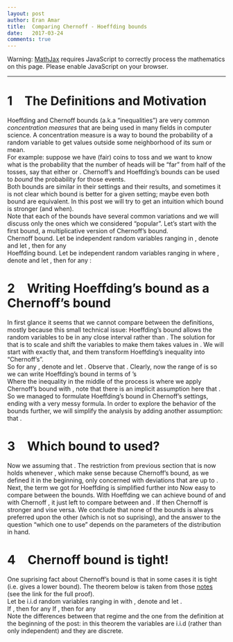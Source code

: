```yaml
---
layout: post
author: Eran Amar
title:  Comparing Chernoff - Hoeffding bounds
date:   2017-03-24
comments: true
---
```



<script type="math/tex">
\newcommand{\lyxlock}{}
</script>
<noscript>
<div class="warning">
Warning: <a href="http://www.mathjax.org/">MathJax</a> requires JavaScript to correctly process the mathematics on this page. Please enable JavaScript on your browser.
</div><hr>
</hr></noscript>


<h1 class="Section">
<a class="toc" name="toc-Section-1">1</a> The Definitions and Motivation
</h1>
<div class="Unindented">
Hoeffding and Chernoff bounds (a.k.a “inequalities”) are very common <i>concentration measures</i> that are being used in many fields in computer science. A concentration measure is a way to bound the probability of a random variable to get values outside some neighborhood of its sum or mean. 
</div>
<div class="Indented">
For example: suppose we have <span class="MathJax_Preview"><script type="math/tex">
n
</script>
</span> (fair) coins to toss and we want to know what is the probability that the number of heads will be “far” from half of the tosses, say that either <span class="MathJax_Preview"><script type="math/tex">
\#heads>\frac{3}{4}n
</script>
</span> or <span class="MathJax_Preview"><script type="math/tex">
\#heads<\frac{1}{4}n
</script>
</span>. Chernoff’s and Hoeffding’s bounds can be used to <i>bound</i> the probability for those events. 
</div>
<div class="Indented">
Both bounds are similar in their settings and their results, and sometimes it is not clear which bound is better for a given setting; maybe even both bound are equivalent. In this post we will try to get an intuition which bound is stronger (and when). 
</div>
<div class="Indented">
Note that each of the bounds have several common variations and we will discuss only the ones which we considered “popular”. Let’s start with the first bound, a multiplicative version of Chernoff’s bound.
</div>
<div class="Definition">
Chernoff bound. Let <span class="MathJax_Preview"><script type="math/tex">
\left\{ X_{i}\right\} _{i=1}^{n}
</script>
</span> be independent random variables ranging in <span class="MathJax_Preview"><script type="math/tex">
\left[0,1\right]
</script>
</span>, denote <span class="MathJax_Preview"><script type="math/tex">
X:=\sum_{i=1}^{n}X_{i}
</script>
</span> and let <span class="MathJax_Preview"><script type="math/tex">
\mu:=\mathbb{E}\left[X\right]
</script>
</span>, then for any <span class="MathJax_Preview"><script type="math/tex">
\epsilon\in\left(0,1\right)
</script>
</span> <span class="MathJax_Preview">
<script type="math/tex;mode=display">

\mathbf{P}\left[\left|X-\mu\right|>\epsilon\mu\right]\le2\exp\left(-\epsilon^{2}\frac{\mu}{3}\right)

</script>
</span>
</div>

<div class="Definition">
Hoeffding bound. Let <span class="MathJax_Preview"><script type="math/tex">
\left\{ X_{i}\right\} _{i=1}^{n}
</script>
</span> be independent random variables ranging in <span class="MathJax_Preview"><script type="math/tex">
\left[a,b\right]
</script>
</span> where <span class="MathJax_Preview"><script type="math/tex">
a<b
</script>
</span>, denote <span class="MathJax_Preview"><script type="math/tex">
X:=\sum_{i=1}^{n}X_{i}
</script>
</span> and let <span class="MathJax_Preview"><script type="math/tex">
\mu:=\mathbb{E}\left[X\right]
</script>
</span>, then for any <span class="MathJax_Preview"><script type="math/tex">
t
</script>
</span>: <span class="MathJax_Preview">
<script type="math/tex;mode=display">

\mathbf{P}\left[\left|X-\mu\right|>t\right]\le2\exp\left(\frac{-t^{2}}{n\left(b-a\right)^{2}}\right)

</script>
</span>
</div>

<h1 class="Section">
<a class="toc" name="toc-Section-2">2</a> Writing Hoeffding’s bound as a Chernoff’s bound 
</h1>
<div class="Unindented">
In first glance it seems that we cannot compare between the definitions, mostly because this small technical issue: Hoeffding’s bound allows the random variables to be in any close interval <span class="MathJax_Preview"><script type="math/tex">
\left[a,b\right]
</script>
</span> rather than <span class="MathJax_Preview"><script type="math/tex">
\left[0,1\right]
</script>
</span>. The solution for that is to scale and shift the variables to make them takes values in <span class="MathJax_Preview"><script type="math/tex">
\left[0,1\right]
</script>
</span>. We will start with exactly that, and them transform Hoeffding’s inequality into “Chernoff’s”.
</div>
<div class="Indented">
So for any <span class="MathJax_Preview"><script type="math/tex">
i\in\left[n\right]
</script>
</span>, denote <span class="MathJax_Preview"><script type="math/tex">
Y_{i}=\frac{X_{i}}{b-a}-a
</script>
</span> and let <span class="MathJax_Preview"><script type="math/tex">
Y=\sum_{i=1}^{n}Y_{i}=\frac{X}{b-a}-na
</script>
</span>. Observe that <span class="MathJax_Preview"><script type="math/tex">
\mathbb{E}\left[Y\right]=\frac{\mu}{b-a}-na
</script>
</span>. Clearly, now the range of <span class="MathJax_Preview"><script type="math/tex">
\left\{ Y_{i}\right\} _{i=1}^{n}
</script>
</span> is <span class="MathJax_Preview"><script type="math/tex">
\left[0,1\right]
</script>
</span> so we can write Hoeffding’s bound in terms of <span class="MathJax_Preview"><script type="math/tex">
Y_{i}
</script>
</span>’s
</div>
<div class="Indented">
<span class="MathJax_Preview">
<script type="math/tex;mode=display">
\begin{align*}
\mathbf{P}\left[\left|X-\mu\right|>t\right] & =\mathbf{P}\left[\left|\frac{X}{b-a}-na-\frac{\mu}{b-a}+na\right|>\frac{t}{b-a}\right]\\
 & =\mathbf{P}\left[\left|Y-\mathbb{E}\left[Y\right]\right|>\frac{t}{b-a}\cdot\frac{\mathbb{E}\left[Y\right]}{\mathbb{E}\left[Y\right]}\right]\\
 & \le2\exp\left(\frac{-t^{2}}{\left(b-a\right)^{2}\mathbb{E}\left[Y\right]^{2}}\cdot\frac{\mathbb{E}\left[Y\right]}{3}\right)\\
 & =2\exp\left(\frac{-t^{2}}{3\left(b-a\right)^{2}}\left(\frac{\mu}{b-a}-na\right)^{-1}\right)\\
 & =2\exp\left(\frac{-t^{2}}{3\mu\left(b-a\right)-3a\cdot n\left(b-a\right)^{2}}\right)
\end{align*}
</script>
</span>
</div>
<div class="Indented">
Where the inequality in the middle of the process is where we apply Chernoff’s bound with <span class="MathJax_Preview"><script type="math/tex">
\epsilon=\frac{t}{\left(b-a\right)\mathbb{E}\left[Y\right]}
</script>
</span>, note that there is an implicit assumption here that <span class="MathJax_Preview"><script type="math/tex">
\epsilon<1
</script>
</span>. 
</div>
<div class="Indented">
So we managed to formulate Hoeffding’s bound in Chernoff’s settings, ending with a very messy formula. In order to explore the behavior of the bounds further, we will simplify the analysis by adding another assumption: that <span class="MathJax_Preview"><script type="math/tex">
a=0
</script>
</span>.
</div>
<h1 class="Section">
<a class="toc" name="toc-Section-3">3</a> Which bound to used?
</h1>
<div class="Unindented">
Now we assuming that <span class="MathJax_Preview"><script type="math/tex">
a=0
</script>
</span>. The restriction from previous section that <span class="MathJax_Preview"><script type="math/tex">
\epsilon<1
</script>
</span> is now holds whenever <span class="MathJax_Preview"><script type="math/tex">
t<\mu
</script>
</span>, which make sense because Chernoff’s bound, as we defined it in the beginning, only concerned with deviations that are up to <span class="MathJax_Preview"><script type="math/tex">
\mu
</script>
</span>. 
</div>
<div class="Indented">
Next, the term we got for Hoeffding is simplified further into <span class="MathJax_Preview">
<script type="math/tex;mode=display">

\mathbf{P}\left[\left|X-\mu\right|>t\right]\le2\exp\left(\frac{-t^{2}}{3\mu b}\right)

</script>
</span>
Now easy to compare between the bounds. With Hoeffding we can achieve bound of <span class="MathJax_Preview"><script type="math/tex">
2\exp\left(\frac{-t^{2}}{nb^{2}}\right)
</script>
</span> and with Chernoff <span class="MathJax_Preview"><script type="math/tex">
2\exp\left(\frac{-t^{2}}{3\mu b}\right)
</script>
</span>, it just left to compare between <span class="MathJax_Preview"><script type="math/tex">
nb
</script>
</span> and <span class="MathJax_Preview"><script type="math/tex">
3\mu
</script>
</span>. If <span class="MathJax_Preview"><script type="math/tex">
nb<3\mu
</script>
</span> then Chernoff is stronger and vise versa. We conclude that none of the bounds is always preferred upon the other (which is not so suprising), and the answer to the question “which one to use” depends on the parameters of the distribution in hand.
</div>
<h1 class="Section">
<a class="toc" name="toc-Section-4">4</a> Chernoff bound is tight!
</h1>
<div class="Unindented">
One suprising fact about Chernoff’s bound is that in some cases it is tight (i.e. gives a lower bound). The theorem below is taken from those <a class="URL" href="https://ece.uwaterloo.ca/~nmousavi/Papers/Chernoff-Tightness.pdf">notes</a> (see the link for the full proof).
</div>
<div class="Theorem">
Let <span class="MathJax_Preview"><script type="math/tex">
\left\{ X_{i}\right\} _{i=1}^{n}
</script>
</span> be i.i.d random variables ranging in <span class="MathJax_Preview"><script type="math/tex">
\left\{ 0,1\right\} 
</script>
</span> with <span class="MathJax_Preview"><script type="math/tex">
\mathbf{P}\left[X_{i}=1\right]=p
</script>
</span>, denote <span class="MathJax_Preview"><script type="math/tex">
X:=\sum_{i=1}^{n}X_{i}
</script>
</span> and let <span class="MathJax_Preview"><script type="math/tex">
\mu:=\mathbb{E}\left[X\right]=np
</script>
</span>. <br>
If <span class="MathJax_Preview"><script type="math/tex">
p\le\frac{1}{4}
</script>
</span>, then for any <span class="MathJax_Preview"><script type="math/tex">
t>0
</script>
</span> <span class="MathJax_Preview">
<script type="math/tex;mode=display">

\mathbf{P}\left[X-\mu>t\right]\ge\frac{1}{4}\exp\left(-t^{2}\frac{2}{\mu}\right)

</script>
</span>
If <span class="MathJax_Preview"><script type="math/tex">
p<\frac{1}{2}
</script>
</span>, then for any <span class="MathJax_Preview"><script type="math/tex">
t\in\left[0,n\left(1-2p\right)\right]
</script>
</span><span class="MathJax_Preview">
<script type="math/tex;mode=display">

\mathbf{P}\left[X-\mu>t\right]\ge\frac{1}{4}\exp\left(-t^{2}\frac{2}{\mu}\right)

</script>
</span>
<br></div>

<div class="Indented">
Note the differences between that regime and the one from the definition at the beginning of the post: in this theorem the variables are i.i.d (rather than only independent) and they are discrete.
</div>
